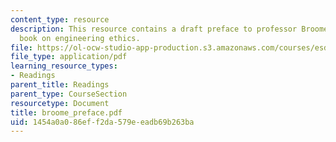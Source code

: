```yaml
---
content_type: resource
description: This resource contains a draft preface to professor Broome's forthcoming
  book on engineering ethics.
file: https://ol-ocw-studio-app-production.s3.amazonaws.com/courses/esd-932-engineering-ethics-spring-2006/1454a0a086eff2da579eeadb69b263ba_broome_preface.pdf
file_type: application/pdf
learning_resource_types:
- Readings
parent_title: Readings
parent_type: CourseSection
resourcetype: Document
title: broome_preface.pdf
uid: 1454a0a0-86ef-f2da-579e-eadb69b263ba
---
```

